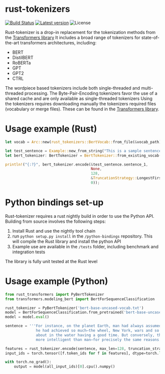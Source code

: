 # rust-tokenizers

[![Build Status](https://travis-ci.com/guillaume-be/rust-tokenizers.svg?branch=master)](https://travis-ci.com/guillaume-be/rust-tokenizers)
[![Latest version](https://img.shields.io/crates/v/rust_tokenizers.svg)](https://crates.io/crates/rust_tokenizers)
![License](https://img.shields.io/crates/l/rust_tokenizers.svg)

Rust-tokenizer is a drop-in replacement for the tokenization methods from the [Transformers library](https://github.com/huggingface/transformers)
It includes a broad range of tokenizers for state-of-the-art transformers architectures, including:
- BERT
- DistilBERT
- RoBERTa
- GPT
- GPT2
- CTRL

The wordpiece based tokenizers include both single-threaded and multi-threaded processing. The Byte-Pair-Encoding tokenizers favor the use of a shared cache and are only available as single-threaded tokenizers
Using the tokenizers requires downloading manually the tokenizers required files (vocabulary or merge files). These can be found in the [Transformers library](https://github.com/huggingface/transformers).

# Usage example (Rust)

```rust
let vocab = Arc::new(rust_tokenizers::BertVocab::from_file(&vocab_path));

let test_sentence = Example::new_from_string("This is a sample sentence to be tokenized");
let bert_tokenizer: BertTokenizer = BertTokenizer::from_existing_vocab(vocab.clone());

println!("{:?}", bert_tokenizer.encode(&test_sentence.sentence_1,
                                       None,
                                       128,
                                       &TruncationStrategy::LongestFirst,
                                       0));
```


# Python bindings set-up

Rust-tokenizer requires a rust nightly build in order to use the Python API. Building from source involves the following steps:

1. Install Rust and use the nightly tool chain
2. run `python setup.py install` in the `/python-bindings` repository. This will compile the Rust library and install the python API
3. Example use are available in the `/tests` folder, including benchmark and integration tests

The library is fully unit tested at the Rust level

# Usage example (Python)

```python
from rust_transformers import PyBertTokenizer
from transformers.modeling_bert import BertForSequenceClassification

rust_tokenizer = PyBertTokenizer('bert-base-uncased-vocab.txt')
model = BertForSequenceClassification.from_pretrained('bert-base-uncased', output_attentions=False).cuda()
model = model.eval()

sentence = '''For instance, on the planet Earth, man had always assumed that he was more intelligent than dolphins because 
              he had achieved so much—the wheel, New York, wars and so on—whilst all the dolphins had ever done was muck 
              about in the water having a good time. But conversely, the dolphins had always believed that they were far 
              more intelligent than man—for precisely the same reasons.'''

features = rust_tokenizer.encode(sentence, max_len=128, truncation_strategy='only_first', stride=0)
input_ids = torch.tensor([f.token_ids for f in features], dtype=torch.long).cuda()

with torch.no_grad():
    output = model(all_input_ids)[0].cpu().numpy()
```
